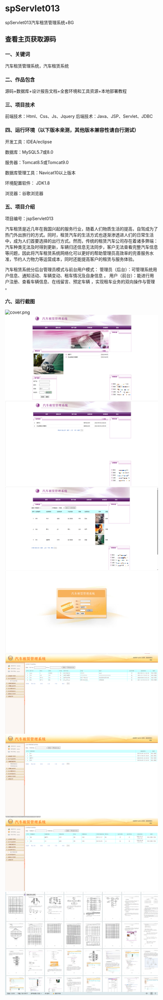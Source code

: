 # spServlet013
spServlet013汽车租赁管理系统+BG
 
## 查看主页获取源码

### 一、关键词

汽车租赁管理系统，汽车租赁系统

### 二、作品包含
源码+数据库+设计报告文档+全套环境和工具资源+本地部署教程

### 三、项目技术
前端技术：Html、Css、Js、Jquery
后端技术：Java、JSP、Servlet、JDBC

### 四、运行环境（以下版本亲测，其他版本兼容性请自行测试）
开发工具：IDEA/eclipse

数据库：MySQL5.7或8.0

服务器：Tomcat8.5或Tomcat9.0

数据库管理工具：Navicat10以上版本

环境配置软件： JDK1.8

浏览器：谷歌浏览器

### 五、项目介绍
项目编号：jspServlet013

汽车租赁是近几年在我国兴起的服务行业，随着人们物质生活的提高，自驾成为了热门外出旅行的方式。同时，租赁汽车的生活方式也逐渐渗透进人们的日常生活中，成为人们首要选择的出行方式。然而，传统的租赁汽车公司存在着诸多弊端：汽车种类无法及时得到更新，车辆归还信息无法同步，客户无法查看完整汽车信息等问题，因此将汽车租赁系统网络化可以更好的帮助管理员高效率的完善服务水准，节约人力物力等运营成本，同时还能提高客户的租赁与服务体验。

汽车租赁系统分后台管理员模式与前台用户模式：
管理员（后台）：可管理系统用户信息、通知活动、车辆变动、租车情况及自身信息 。
用户（前台）：能进行用户注册、查看车辆信息、在线留言、预定车辆 ，实现租车业务的双向操作与管理 。


### 六、运行截图
![cover.png](.cover.png)
![1.png](./1.png)
![2.png](./2.png)
![3.png](./3.png)
![4.png](./4.png)
![5.png](./5.png)
![6.png](./6.png)
![7.png](./7.png)
![8.png](./8.png)
